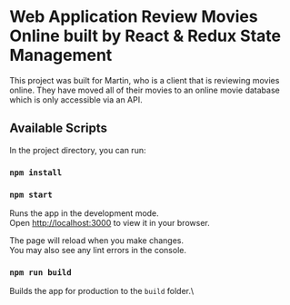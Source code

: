 # Web Application Review Movies Online built by React & Redux State Management

This project was built for Martin, who is a client that is reviewing movies online. They have moved all of their movies to an online movie database which is only accessible via an API.

## Available Scripts

In the project directory, you can run:

### `npm install`

### `npm start`

Runs the app in the development mode.\
Open [http://localhost:3000](http://localhost:3000) to view it in your browser.

The page will reload when you make changes.\
You may also see any lint errors in the console.

### `npm run build`

Builds the app for production to the `build` folder.\

